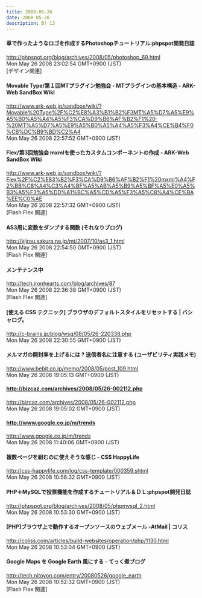 ```yaml
---
title: 2008-05-26
date: 2008-05-26
description: B! 13
---
```


#### 草で作ったようなロゴを作成するPhotoshopチュートリアル:phpspot開発日誌
http://phpspot.org/blog/archives/2008/05/photoshop_69.html<br>
Mon May 26 2008 23:02:54 GMT+0900 (JST)<br>
[デザイン関連]


#### Movable Type/第１回MTプラグイン勉強会 - MTプラグインの基本構造 - ARK-Web SandBox Wiki
http://www.ark-web.jp/sandbox/wiki/?Movable%20Type%2F%C2%E8%A3%B1%B2%F3MT%A5%D7%A5%E9%A5%B0%A5%A4%A5%F3%CA%D9%B6%AF%B2%F1%20-%20MT%A5%D7%A5%E9%A5%B0%A5%A4%A5%F3%A4%CE%B4%F0%CB%DC%B9%BD%C2%A4<br>
Mon May 26 2008 22:57:52 GMT+0900 (JST)<br>


#### Flex/第3回勉強会 mxmlを使ったカスタムコンポーネントの作成 - ARK-Web SandBox Wiki
http://www.ark-web.jp/sandbox/wiki/?Flex%2F%C2%E83%B2%F3%CA%D9%B6%AF%B2%F1%20mxml%A4%F2%BB%C8%A4%C3%A4%BF%A5%AB%A5%B9%A5%BF%A5%E0%A5%B3%A5%F3%A5%DD%A1%BC%A5%CD%A5%F3%A5%C8%A4%CE%BA%EE%C0%AE<br>
Mon May 26 2008 22:57:32 GMT+0900 (JST)<br>
[Flash Flex 関連]


#### AS3用に変数をダンプする関数 (それなりブログ)
http://kjirou.sakura.ne.jp/mt/2007/10/as3_1.html<br>
Mon May 26 2008 22:54:50 GMT+0900 (JST)<br>
[Flash Flex 関連]


#### メンテナンス中
http://tech.ironhearts.com/blog/archives/87<br>
Mon May 26 2008 22:36:38 GMT+0900 (JST)<br>
[Flash Flex 関連]


#### [使える CSS テクニック] ブラウザのデフォルトスタイルをリセットする | バシャログ。
http://c-brains.jp/blog/wsg/08/05/26-220338.php<br>
Mon May 26 2008 22:30:55 GMT+0900 (JST)<br>


#### メルマガの開封率を上げるには ? 送信者名に注意する (ユーザビリティ実践メモ)
http://www.bebit.co.jp/memo/2008/05/post_109.html<br>
Mon May 26 2008 19:05:13 GMT+0900 (JST)<br>


#### http://bizcaz.com/archives/2008/05/26-002112.php
http://bizcaz.com/archives/2008/05/26-002112.php<br>
Mon May 26 2008 19:05:02 GMT+0900 (JST)<br>


#### http://www.google.co.jp/m/trends
http://www.google.co.jp/m/trends<br>
Mon May 26 2008 11:40:06 GMT+0900 (JST)<br>


#### 複数ページを組むのに使えそうな感じ - CSS HappyLife
http://css-happylife.com/log/css-template/000359.shtml<br>
Mon May 26 2008 10:58:32 GMT+0900 (JST)<br>


#### PHP＋MySQLで投票機能を作成するチュートリアル＆ＤＬ:phpspot開発日誌
http://phpspot.org/blog/archives/2008/05/phpmysql_2.html<br>
Mon May 26 2008 10:53:30 GMT+0900 (JST)<br>


####   [PHP]ブラウザ上で動作するオープンソースのウェブメール -AtMail | コリス
http://coliss.com/articles/build-websites/operation/php/1130.html<br>
Mon May 26 2008 10:53:04 GMT+0900 (JST)<br>


#### Google Maps を Google Earth 風にする - てっく煮ブログ
http://tech.nitoyon.com/entry/20080526/google_earth<br>
Mon May 26 2008 10:52:32 GMT+0900 (JST)<br>
[Flash Flex 関連]


